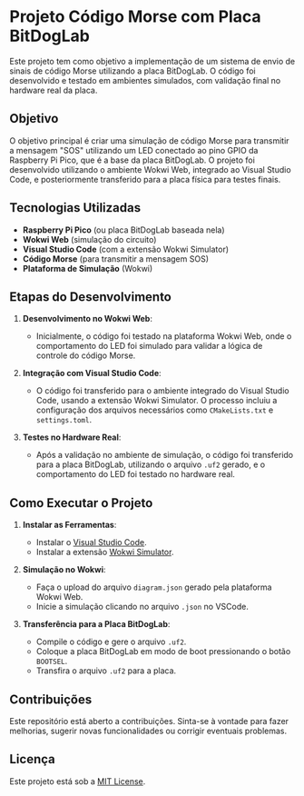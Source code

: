 # Projeto Código Morse com Placa BitDogLab

Este projeto tem como objetivo a implementação de um sistema de envio de sinais de código Morse utilizando a placa BitDogLab. O código foi desenvolvido e testado em ambientes simulados, com validação final no hardware real da placa.

## Objetivo

O objetivo principal é criar uma simulação de código Morse para transmitir a mensagem "SOS" utilizando um LED conectado ao pino GPIO da Raspberry Pi Pico, que é a base da placa BitDogLab. O projeto foi desenvolvido utilizando o ambiente Wokwi Web, integrado ao Visual Studio Code, e posteriormente transferido para a placa física para testes finais.

## Tecnologias Utilizadas

- **Raspberry Pi Pico** (ou placa BitDogLab baseada nela)
- **Wokwi Web** (simulação do circuito)
- **Visual Studio Code** (com a extensão Wokwi Simulator)
- **Código Morse** (para transmitir a mensagem SOS)
- **Plataforma de Simulação** (Wokwi)

## Etapas do Desenvolvimento

1. **Desenvolvimento no Wokwi Web**:
    - Inicialmente, o código foi testado na plataforma Wokwi Web, onde o comportamento do LED foi simulado para validar a lógica de controle do código Morse.

2. **Integração com Visual Studio Code**:
    - O código foi transferido para o ambiente integrado do Visual Studio Code, usando a extensão Wokwi Simulator. O processo incluiu a configuração dos arquivos necessários como `CMakeLists.txt` e `settings.toml`.

3. **Testes no Hardware Real**:
    - Após a validação no ambiente de simulação, o código foi transferido para a placa BitDogLab, utilizando o arquivo `.uf2` gerado, e o comportamento do LED foi testado no hardware real.

## Como Executar o Projeto

1. **Instalar as Ferramentas**:
    - Instalar o [Visual Studio Code](https://code.visualstudio.com/).
    - Instalar a extensão [Wokwi Simulator](https://marketplace.visualstudio.com/items?itemName=wokwi.wokwi-simulator).

2. **Simulação no Wokwi**:
    - Faça o upload do arquivo `diagram.json` gerado pela plataforma Wokwi Web.
    - Inicie a simulação clicando no arquivo `.json` no VSCode.

3. **Transferência para a Placa BitDogLab**:
    - Compile o código e gere o arquivo `.uf2`.
    - Coloque a placa BitDogLab em modo de boot pressionando o botão `BOOTSEL`.
    - Transfira o arquivo `.uf2` para a placa.

## Contribuições

Este repositório está aberto a contribuições. Sinta-se à vontade para fazer melhorias, sugerir novas funcionalidades ou corrigir eventuais problemas.

## Licença

Este projeto está sob a [MIT License](LICENSE).
